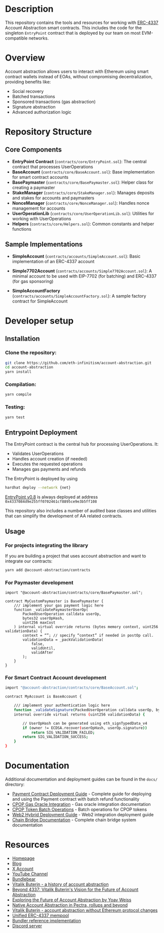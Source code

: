 
# Description

This repository contains the tools and resources for working with [ERC-4337](https://eips.ethereum.org/EIPS/eip-4337) Account Abstraction smart contracts. This includes the code for the singleton `EntryPoint` contract that is deployed by our team on most EVM-compatible networks.

# Overview

Account abstraction allows users to interact with Ethereum using smart contract wallets instead of EOAs, without compromising decentralization, providing benefits like:

- Social recovery
- Batched transactions
- Sponsored transactions (gas abstraction)
- Signature abstraction
- Advanced authorization logic

# Repository Structure 

## Core Components

- **EntryPoint Contract** (`contracts/core/EntryPoint.sol`): The central contract that processes UserOperations
- **BaseAccount** (`contracts/core/BaseAccount.sol`): Base implementation for smart contract accounts
- **BasePaymaster** (`contracts/core/BasePaymaster.sol`): Helper class for creating a paymaster
- **StakeManager** (`contracts/core/StakeManager.sol`): Manages deposits and stakes for accounts and paymasters
- **NonceManager** (`contracts/core/NonceManager.sol`): Handles nonce management for accounts
- **UserOperationLib** (`contracts/core/UserOperationLib.sol`): Utilities for working with UserOperations
- **Helpers** (`contracts/core/Helpers.sol`): Common constants and helper functions


## Sample Implementations

- **SimpleAccount** (`contracts/accounts/SimpleAccount.sol`): Basic implementation of an ERC-4337 account

- **Simple7702Account** (`contracts/accounts/Simple7702Account.sol`): A minimal account to be used with EIP-7702 (for batching) and ERC-4337 (for gas sponsoring)

- **SimpleAccountFactory** (`contracts/accounts/SimpleAccountFactory.sol`): A sample factory contract for SimpleAccount


# Developer setup

## Installation 

### Clone the repository:

````bash
git clone https://github.com/eth-infinitism/account-abstraction.git
cd account-abstraction
yarn install
````
### Compilation:

```bash
yarn compile
```

### Testing:

```bash
yarn test
``` 
	

## Entrypoint Deployment

The EntryPoint contract is the central hub for processing UserOperations. It:
- Validates UserOperations
- Handles account creation (if needed)
- Executes the requested operations
- Manages gas payments and refunds

The EntryPoint is deployed by using 

```bash
hardhat deploy --network {net}
```

[EntryPoint v0.8](https://github.com/eth-infinitism/account-abstraction/releases/latest) is always deployed at address `0x4337084d9e255ff0702461cf8895ce9e3b5ff108`

This repository also includes a number of audited base classes and utilities that can simplify the development of AA related contracts.

## Usage
### For projects integrating the library 

If you are building a project that uses account abstraction and want to integrate our contracts:

```bash
yarn add @account-abstraction/contracts
```

### For Paymaster development

```solidity
import "@account-abstraction/contracts/core/BasePaymaster.sol";

contract MyCustomPaymaster is BasePaymaster {
    /// implement your gas payment logic here
    function _validatePaymasterUserOp(
        PackedUserOperation calldata userOp,
        bytes32 userOpHash,
        uint256 maxCost
    ) internal virtual override returns (bytes memory context, uint256 validationData) {
        context = “”; // specify “context” if needed in postOp call. 
        validationData = _packValidationData(
            false,
            validUntil,
            validAfter
        );
    }
}

```



### For Smart Contract Account development

```bash
import "@account-abstraction/contracts/core/BaseAccount.sol";

contract MyAccount is BaseAccount {

    /// implement your authentication logic here
    function _validateSignature(PackedUserOperation calldata userOp, bytes32 userOpHash)
    internal override virtual returns (uint256 validationData) {

        // UserOpHash can be generated using eth_signTypedData_v4
        if (owner != ECDSA.recover(userOpHash, userOp.signature))
            return SIG_VALIDATION_FAILED;
        return SIG_VALIDATION_SUCCESS;
    }
}
```

# Documentation

Additional documentation and deployment guides can be found in the `docs/` directory:

- [Payment Contract Deployment Guide](docs/Payment-Contract-Deployment.md) - Complete guide for deploying and using the Payment contract with batch refund functionality
- [CPOP Gas Oracle Integration](docs/CPOP-Gas-Oracle-Integration.md) - Gas oracle integration documentation
- [CPOP Token Batch Operations](docs/CPOPToken-BatchOperations-Summary.md) - Batch operations for CPOP tokens
- [Web2 Hybrid Deployment Guide](docs/Web2-Hybrid-Deployment-Guide.md) - Web2 integration deployment guide
- [Chain Bridge Documentation](docs/chain-bridge/) - Complete chain bridge system documentation

# Resources

- [Homepage](https://www.erc4337.io/)
- [Blog](https://erc4337.mirror.xyz/)
- [X Account](https://x.com/erc4337)
- [YouTube Channel](https://www.youtube.com/@ERC-4337)
- [Bundlebear](https://www.bundlebear.com/overview/all)
- [Vitalik Buterin - a history of account abstraction](https://www.youtube.com/watch?v=iLf8qpOmxQc)
- [Beyond 4337: Vitalik Buterin's Vision for the Future of Account Abstraction](https://www.youtube.com/watch?v=zpqa1Z4UpiA)
- [Exploring the Future of Account Abstraction by Yoav Weiss](https://www.youtube.com/watch?v=63Wd5mPla-M)
- [Native Account Abstraction in Pectra, rollups and beyond](https://www.youtube.com/watch?v=FYanFF-yU6w)
- [Vitalik Buterin - account abstraction without Ethereum protocol changes](https://medium.com/infinitism/erc-4337-account-abstraction-without-ethereum-protocol-changes-d75c9d94dc4a)
- [Unified ERC-4337 mempool](https://notes.ethereum.org/@yoav/unified-erc-4337-mempool)
- [Bundler reference implementation](https://github.com/eth-infinitism/bundler)
- [Discord server](http://discord.gg/fbDyENb6Y9)
